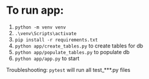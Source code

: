 # To run app:
1. `python -m venv venv`
2. `.\venv\Scripts\activate`
3. `pip install -r requirements.txt`
4. `python app/create_tables.py` to create tables for db
5. `python app/populate_tables.py` to populate db
6. `python app/app.py` to start 

Troubleshooting:
    `pytest` will run all test_***.py files
